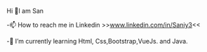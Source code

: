   Hi 👋I am San

-📫 How to reach me in Linkedin >>www.linkedin.com/in/Saniy3<<

-🌱 I’m currently learning Html, Css,Bootstrap,VueJs. and Java.

